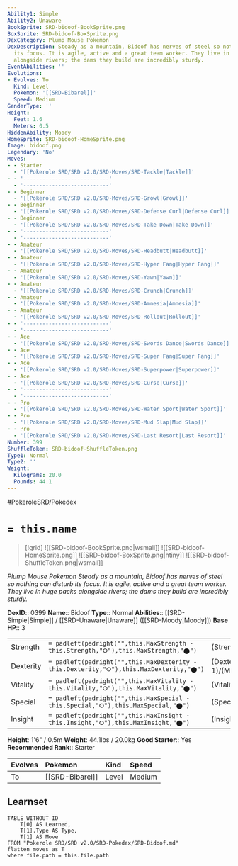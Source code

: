 ```yaml
---
Ability1: Simple
Ability2: Unaware
BookSprite: SRD-bidoof-BookSprite.png
BoxSprite: SRD-bidoof-BoxSprite.png
DexCategory: Plump Mouse Pokemon
DexDescription: Steady as a mountain, Bidoof has nerves of steel so nothing can disturb
  its focus. It is agile, active and a great team worker. They live in huge packs
  alongside rivers; the dams they build are incredibly sturdy.
EventAbilities: ''
Evolutions:
- Evolves: To
  Kind: Level
  Pokemon: '[[SRD-Bibarel]]'
  Speed: Medium
GenderType: ''
Height:
  Feet: 1.6
  Meters: 0.5
HiddenAbility: Moody
HomeSprite: SRD-bidoof-HomeSprite.png
Image: bidoof.png
Legendary: 'No'
Moves:
- - Starter
  - '[[Pokerole SRD/SRD v2.0/SRD-Moves/SRD-Tackle|Tackle]]'
- - '---------------------------'
  - '---------------------------'
- - Beginner
  - '[[Pokerole SRD/SRD v2.0/SRD-Moves/SRD-Growl|Growl]]'
- - Beginner
  - '[[Pokerole SRD/SRD v2.0/SRD-Moves/SRD-Defense Curl|Defense Curl]]'
- - Beginner
  - '[[Pokerole SRD/SRD v2.0/SRD-Moves/SRD-Take Down|Take Down]]'
- - '---------------------------'
  - '---------------------------'
- - Amateur
  - '[[Pokerole SRD/SRD v2.0/SRD-Moves/SRD-Headbutt|Headbutt]]'
- - Amateur
  - '[[Pokerole SRD/SRD v2.0/SRD-Moves/SRD-Hyper Fang|Hyper Fang]]'
- - Amateur
  - '[[Pokerole SRD/SRD v2.0/SRD-Moves/SRD-Yawn|Yawn]]'
- - Amateur
  - '[[Pokerole SRD/SRD v2.0/SRD-Moves/SRD-Crunch|Crunch]]'
- - Amateur
  - '[[Pokerole SRD/SRD v2.0/SRD-Moves/SRD-Amnesia|Amnesia]]'
- - Amateur
  - '[[Pokerole SRD/SRD v2.0/SRD-Moves/SRD-Rollout|Rollout]]'
- - '---------------------------'
  - '---------------------------'
- - Ace
  - '[[Pokerole SRD/SRD v2.0/SRD-Moves/SRD-Swords Dance|Swords Dance]]'
- - Ace
  - '[[Pokerole SRD/SRD v2.0/SRD-Moves/SRD-Super Fang|Super Fang]]'
- - Ace
  - '[[Pokerole SRD/SRD v2.0/SRD-Moves/SRD-Superpower|Superpower]]'
- - Ace
  - '[[Pokerole SRD/SRD v2.0/SRD-Moves/SRD-Curse|Curse]]'
- - '---------------------------'
  - '---------------------------'
- - Pro
  - '[[Pokerole SRD/SRD v2.0/SRD-Moves/SRD-Water Sport|Water Sport]]'
- - Pro
  - '[[Pokerole SRD/SRD v2.0/SRD-Moves/SRD-Mud Slap|Mud Slap]]'
- - Pro
  - '[[Pokerole SRD/SRD v2.0/SRD-Moves/SRD-Last Resort|Last Resort]]'
Number: 399
ShuffleToken: SRD-bidoof-ShuffleToken.png
Type1: Normal
Type2: ''
Weight:
  Kilograms: 20.0
  Pounds: 44.1
---
```


#PokeroleSRD/Pokedex

# `= this.name`

> [!grid]
> ![[SRD-bidoof-BookSprite.png|wsmall]]
> ![[SRD-bidoof-HomeSprite.png]]
> ![[SRD-bidoof-BoxSprite.png|htiny]]
> ![[SRD-bidoof-ShuffleToken.png|wsmall]]


*Plump Mouse Pokemon*
*Steady as a mountain, Bidoof has nerves of steel so nothing can disturb its focus. It is agile, active and a great team worker. They live in huge packs alongside rivers; the dams they build are incredibly sturdy.*

**DexID**:: 0399
**Name**:: Bidoof
**Type**:: Normal
**Abilities**:: [[SRD-Simple|Simple]] / [[SRD-Unaware|Unaware]] ([[SRD-Moody|Moody]])
**Base HP**:: 3

|           |                                                                                        |                                          |
| --------- | -------------------------------------------------------------------------------------- | ---------------------------------------- |
| Strength  | `= padleft(padright("",this.MaxStrength - this.Strength,"⭘"),this.MaxStrength,"⬤")`    | (Strength::2)/(MaxStrength::4)   |
| Dexterity | `= padleft(padright("",this.MaxDexterity - this.Dexterity,"⭘"),this.MaxDexterity,"⬤")` | (Dexterity:: 1)/(MaxDexterity::3) |
| Vitality  | `= padleft(padright("",this.MaxVitality - this.Vitality,"⭘"),this.MaxVitality,"⬤")`    | (Vitality::1)/(MaxVitality::3)   |
| Special   | `= padleft(padright("",this.MaxSpecial - this.Special,"⭘"),this.MaxSpecial,"⬤")`       | (Special::1)/(MaxSpecial::3)     |
| Insight   | `= padleft(padright("",this.MaxInsight - this.Insight,"⭘"),this.MaxInsight,"⬤")`       | (Insight::1)/(MaxInsight::3)     |

**Height**: 1'6" / 0.5m
**Weight**: 44.1lbs / 20.0kg
**Good Starter**:: Yes
**Recommended Rank**:: Starter

| Evolves   | Pokemon         | Kind   | Speed   |
|:----------|:----------------|:-------|:--------|
| To        | [[SRD-Bibarel]] | Level  | Medium  |

## Learnset

```dataview
TABLE WITHOUT ID
    T[0] AS Learned,
    T[1].Type AS Type,
    T[1] AS Move
FROM "Pokerole SRD/SRD v2.0/SRD-Pokedex/SRD-Bidoof.md"
flatten moves as T
where file.path = this.file.path
```
